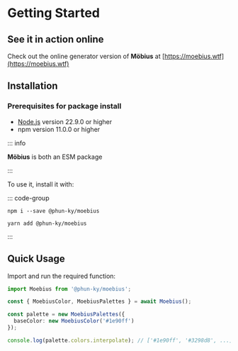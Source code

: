 # Getting Started

## See it in action online

Check out the online generator version of **Möbius** at [https://moebius.wtf](https://moebius.wtf)

## Installation

### Prerequisites for package install

- [Node.js](https://nodejs.org/) version 22.9.0 or higher
- npm version 11.0.0 or higher

::: info

**Möbius** is both an ESM package

:::

To use it, install it with:

::: code-group

```shell [npm]
npm i --save @phun-ky/moebius
```

```shell [yarn]
yarn add @phun-ky/moebius
```

:::

## Quick Usage

Import and run the required function:

```ts
import Moebius from '@phun-ky/moebius';

const { MoebiusColor, MoebiusPalettes } = await Moebius();

const palette = new MoebiusPalettes({
  baseColor: new MoebiusColor('#1e90ff')
});

console.log(palette.colors.interpolate); // ['#1e90ff', '#3298d8', ...]
```

